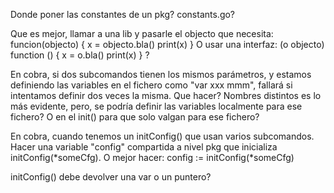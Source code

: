 Donde poner las constantes de un pkg?
constants.go?

Que es mejor, llamar a una lib y pasarle el objecto que necesita:
funcion(objecto) {
  x = objecto.bla()
  print(x)
}
O usar una interfaz:
(o objecto) function () {
  x = o.bla()
  print(x)
}
?


En cobra, si dos subcomandos tienen los mismos parámetros, y estamos definiendo las variables en el fichero como "var xxx mmm", fallará si intentamos definir dos veces la misma.
Que hacer? Nombres distintos es lo más evidente, pero, se podría definir las variables localmente para ese fichero? O en el init() para que solo valgan para ese fichero?



En cobra, cuando tenemos un initConfig() que usan varios subcomandos.
Hacer una variable "config" compartida a nivel pkg que inicializa initConfig(*someCfg).
O mejor hacer:
  config := initConfig(*someCfg)

initConfig() debe devolver una var o un puntero?
